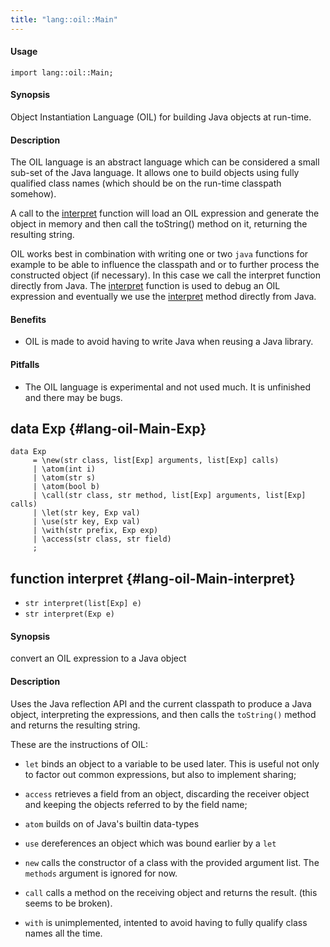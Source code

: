 ```yaml
---
title: "lang::oil::Main"
---
```


#### Usage

`import lang::oil::Main;`


#### Synopsis

Object Instantiation Language (OIL) for building Java objects at run-time.

#### Description

The OIL language is an abstract language which can be considered
a small sub-set of the Java language. It allows one to build objects
using fully qualified class names (which should be on the run-time
classpath somehow). 

A call to the [interpret](/Library/lang/oil/Main#lang::oil::Main-interpret) function will load an OIL expression and 
generate the object in memory and then call the toString() method
on it, returning the resulting string.

OIL works best in combination with writing one or two `java` functions
for example to be able to influence the classpath and or to further process
the constructed object (if necessary). In this case we call the interpret
function directly from Java. The [interpret](/Library/lang/oil/Main#lang::oil::Main-interpret) function is used to debug
an OIL expression and eventually we use the [interpret](/Library/lang/oil/Main#lang::oil::Main-interpret) method directly
from Java.

#### Benefits

*  OIL is made to avoid having to write Java when reusing a Java library.

#### Pitfalls

*  The OIL language is experimental and not used much. It is unfinished and there may be bugs.


## data Exp {#lang-oil-Main-Exp}

```rascal
data Exp  
     = \new(str class, list[Exp] arguments, list[Exp] calls)
     | \atom(int i)
     | \atom(str s)
     | \atom(bool b)
     | \call(str class, str method, list[Exp] arguments, list[Exp] calls)
     | \let(str key, Exp val)
     | \use(str key, Exp val)
     | \with(str prefix, Exp exp)
     | \access(str class, str field)
     ;
```

## function interpret {#lang-oil-Main-interpret}

* ``str interpret(list[Exp] e)``
* ``str interpret(Exp e)``


#### Synopsis

convert an OIL expression to a Java object
#### Description

Uses the Java reflection API and the current classpath to produce 
a Java object, interpreting the expressions, and then calls the
`toString()` method and returns the resulting string.

These are the instructions of OIL:

*  `let` binds an object to a variable to be used later. This is useful 
not only to factor out common expressions, but also to implement sharing;

*  `access` retrieves a field from an object, discarding the receiver object and keeping
the objects referred to by the field name;

*  `atom` builds on of Java's builtin data-types
*  `use` dereferences an object which was bound earlier by a `let`
*  `new` calls the constructor of a class with the provided argument list. The `methods` argument is ignored for now.
*  `call` calls a method on the receiving object and returns the result. (this seems to be broken).
*  `with` is unimplemented, intented to avoid having to fully qualify class names all the time. 

